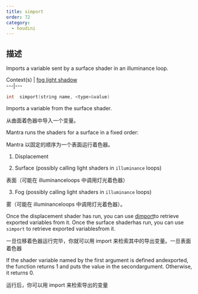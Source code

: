 ```yaml
---
title: simport
order: 72
category:
  - houdini
---
```

    
## 描述

Imports a variable sent by a surface shader in an illuminance loop.

Context(s) | [fog](../contexts/fog.html)[ light](../contexts/light.html)[
shadow](../contexts/shadow.html)  
---|---

```c
int  simport(string name, <type>&value)
```

Imports a variable from the surface shader.

从曲面着色器中导入一个变量。

Mantra runs the shaders for a surface in a fixed order:

Mantra 以固定的顺序为一个表面运行着色器。

1. Displacement

2. Surface (possibly calling light shaders in `illuminance` loops)

表面（可能在 illuminanceloops 中调用灯光着色器）

3. Fog (possibly calling light shaders in `illuminance` loops)

雾（可能在 illuminanceloops 中调用灯光着色器）。

Once the displacement shader has run, you can use [dimport](dimport.html "Reads a variable from the displacement shader for the surface.")to retrieve
exported variables from it. Once the surface shaderhas run, you can use
`simport` to retrieve exported variablesfrom it.

一旦位移着色器运行完毕，你就可以用 import 来检索其中的导出变量。一旦表面着色器

If the shader variable named by the first argument is defined andexported, the
function returns 1 and puts the value in the secondargument. Otherwise, it
returns 0.

运行后，你可以用 import 来检索导出的变量
